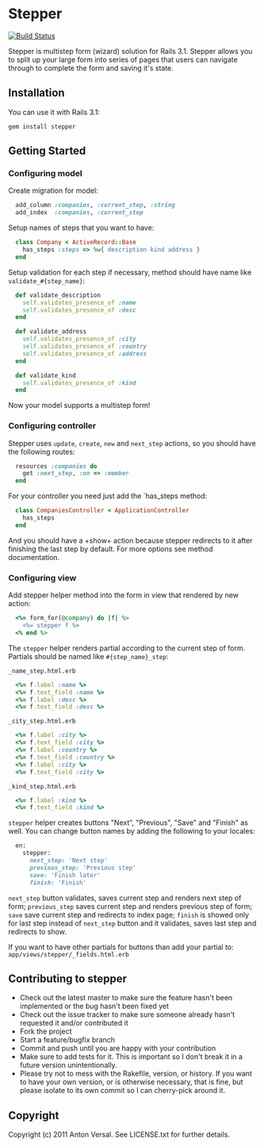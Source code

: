 # Stepper

[![Build Status](https://secure.travis-ci.org/antonversal/stepper.png)](http://travis-ci.org/antonversal/stepper)

Stepper is multistep form (wizard) solution for Rails 3.1.
Stepper allows you to split up your large form into series of pages that users can navigate through to complete the form and saving it's state.

## Installation

You can use it with Rails 3.1:

`gem install stepper`

## Getting Started

### Configuring model

Create migration for model:

```ruby
  add_column :companies, :current_step, :string
  add_index  :companies, :current_step
```

Setup names of steps that you want to have:

```ruby
  class Company < ActiveRecord::Base
    has_steps :steps => %w{ description kind address }
  end
```

Setup validation for each step if necessary, method should have name like `validate_#{step_name}`:

```ruby
  def validate_description
    self.validates_presence_of :name
    self.validates_presence_of :desc
  end

  def validate_address
    self.validates_presence_of :city
    self.validates_presence_of :country
    self.validates_presence_of :address
  end

  def validate_kind
    self.validates_presence_of :kind
  end
```

Now your model supports a multistep form!

### Configuring controller

Stepper uses `update`, `create`, `new` and `next_step` actions, so you should have the following routes:

```ruby
  resources :companies do
    get :next_step, :on => :member
  end
```

For your controller you need just add the `has_steps method:

```ruby
  class CompaniesController < ApplicationController
    has_steps
  end
```

And you should have a +show+ action because stepper redirects to it after finishing the last step by default. For more options see method documentation.

### Configuring view

Add stepper helper method into the form in view that rendered by new action:

```ruby
  <%= form_for(@company) do |f| %>
    <%= stepper f %>
  <% end %>
```

The `stepper` helper renders partial according to the current step of form. Partials should be named like `#{step_name}_step`:

`_name_step.html.erb`

```ruby
  <%= f.label :name %>
  <%= f.text_field :name %>
  <%= f.label :desc %>
  <%= f.text_field :desc %>
```

`_city_step.html.erb`

```ruby
  <%= f.label :city %>
  <%= f.text_field :city %>
  <%= f.label :country %>
  <%= f.text_field :country %>
  <%= f.label :city %>
  <%= f.text_field :city %>
```

`_kind_step.html.erb`

```ruby
  <%= f.label :kind %>
  <%= f.text_field :kind %>
```

`stepper` helper creates buttons "Next", "Previous", "Save" and "Finish" as well. You can change button names by adding the following to your locales:

```ruby
  en:
    stepper:
      next_step: 'Next step'
      previous_step: 'Previous step'
      save: 'Finish later'
      finish: 'Finish'
```

`next_step` button validates, saves current step and renders next step of form;
`previous_step` saves current step and renders previous step of form;
`save` save current step and redirects to index page;
`finish` is showed only for last step instead of `next_step` button and it validates, saves last step and redirects to show.

If you want to have other partials for buttons than add your partial to: `app/views/stepper/_fields.html.erb`

## Contributing to stepper
 
* Check out the latest master to make sure the feature hasn't been implemented or the bug hasn't been fixed yet
* Check out the issue tracker to make sure someone already hasn't requested it and/or contributed it
* Fork the project
* Start a feature/bugfix branch
* Commit and push until you are happy with your contribution
* Make sure to add tests for it. This is important so I don't break it in a future version unintentionally.
* Please try not to mess with the Rakefile, version, or history. If you want to have your own version, or is otherwise necessary, that is fine, but please isolate to its own commit so I can cherry-pick around it.

## Copyright

Copyright (c) 2011 Anton Versal. See LICENSE.txt for
further details.

